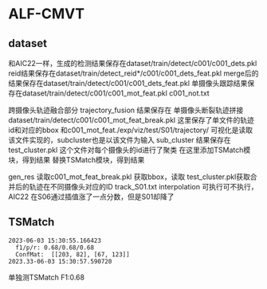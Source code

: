 # ALF-CMVT

## dataset
和AIC22一样，生成的检测结果保存在dataset/train/detect/c001/c001_dets.pkl
reid结果保存在dataset/train/detect_reid*/c001/c001_dets_feat.pkl
merge后的结果保存在dataset/train/detect/c001/c001_dets_feat.pkl
单摄像头跟踪结果保存在dataset/train/detect/c001/c001_mot_feat.pkl c001_not.txt

跨摄像头轨迹融合部分
trajectory_fusion 结果保存在
  单摄像头断裂轨迹拼接dataset/train/detect/c001/c001_mot_feat_break.pkl 这里保存了单文件的轨迹id和对应的bbox
  和c001_mot_feat./exp/viz/test/S01/trajectory/ 可视化是读取该文件实现的，subcluster也是以该文件为输入
sub_cluster 结果保存在 test_cluster.pkl 这个文件对每个摄像头的id进行了聚类
  在这里添加TSMatch模块，得到结果
       替换TSMatch模块，得到结果

gen_res 读取c001_mot_feat_break.pkl 获取bbox，读取 test_cluster.pkl获取合并后的轨迹在不同摄像头对应的ID track_S01.txt
interpolation 可执行可不执行，AIC22 在S06通过插值涨了一点分数，但是S01却降了


## TSMatch
```
2023-06-03 15:30:55.166423
  f1/p/r: 0.68/0.68/0.68
  ConfMat:  [[203, 82], [67, 123]]
2023.33-06-03 15:30:57.590720
```
单独测TSMatch F1:0.68